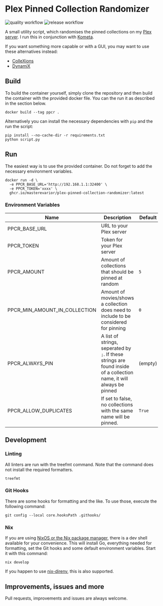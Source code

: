 # Plex Pinned Collection Randomizer

![quality workflow](https://github.com/MasterEvarior/plex-pinned-collection-randomizer/actions/workflows/quality.yaml/badge.svg) ![release workflow](https://github.com/MasterEvarior/plex-pinned-collection-randomizer/actions/workflows/publish.yaml/badge.svg)

A small utility script, which randomises the pinned collections on my [Plex server](http://plex.tv). I run this in conjunction with [Kometa](https://kometa.wiki/en/latest/).

If you want something more capable or with a GUI, you may want to use these alternatives instead:

- [ColleXions ](https://github.com/jl94x4/ColleXions/tree/main)
- [DynamiX](https://github.com/TheImaginear/dynamiX)

## Build

To build the container yourself, simply clone the repository and then build the container with the provided docker file. You can the run it as described in the section below.

```shell
docker build --tag ppcr .
```

Alternatively you can install the necessary dependencies with `pip` and the run the script:

```shell
pip install --no-cache-dir -r requirements.txt
python script.py
```

## Run

The easiest way is to use the provided container. Do not forget to add the necessary environment variables.

```shell
docker run -d \
  -e PPCR_BASE_URL='http://192.168.1.1:32400' \
  -e PPCR_TOKEN='xxxx' \
  ghcr.io/masterevarior/plex-pinned-collection-randomizer:latest
```

### Environment Variables

| Name             | Description                                                | Default                                                                                 | Example             | Mandatory  |
|------------------|------------------------------------------------------------|-----------------------------------------------------------------------------------------|---------------------|------------|
| PPCR_BASE_URL    | URL to your Plex server |                                  | `http://192.168.1.1:32400`   | ✅         |
| PPCR_TOKEN       | Token for your Plex server |                               | `xxxxxxx`                    | ✅         |
| PPCR_AMOUNT      | Amount of collections that should be pinned at random      | `5`             | `12`       | ❌         |
| PPCR_MIN_AMOUNT_IN_COLLECTION | Amount of movies/shows a collection does need to include to be considered for pinning | `0`             | `3`       | ❌         |
| PPCR_ALWAYS_PIN  | A list of strings, seperated by `;`. If these strings are found inside of a collection name, it will always be pinned|       (empty)       | `Popular;Christmas Things`       | ❌         |
| PPCR_ALLOW_DUPLICATES | If set to false, no collections with the same name will be pinned. | `True` | `False` | ❌ |

## Development

### Linting

All linters are run with the treefmt command. Note that the command does not install the required formatters.

```shell
treefmt
```

### Git Hooks

There are some hooks for formatting and the like. To use those, execute the following command:

```shell
git config --local core.hooksPath .githooks/
```

### Nix

If you are using [NixOS or the Nix package manager](https://nixos.org/), there is a dev shell available for your convenience. This will install Go, everything needed for formatting, set the Git hooks and some default environment variables. Start it with this command:

```shell
nix develop
```

If you happen to use [nix-direnv](https://github.com/nix-community/nix-direnv), this is also supported.

## Improvements, issues and more

Pull requests, improvements and issues are always welcome.
